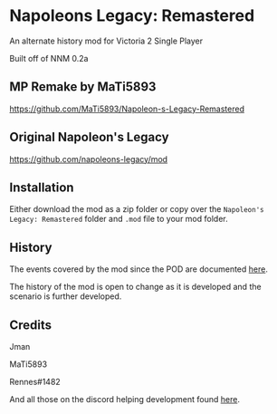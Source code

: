# Napoleons Legacy: Remastered

An alternate history mod for Victoria 2 Single Player

Built off of NNM 0.2a

## MP Remake by MaTi5893

https://github.com/MaTi5893/Napoleon-s-Legacy-Remastered

## Original Napoleon's Legacy

https://github.com/napoleons-legacy/mod

## Installation

Either download the mod as a zip folder or copy over the `Napoleon's Legacy: Remastered` folder and `.mod` file to your mod folder.

## History

The events covered by the mod since the POD are documented [here](history.md).

The history of the mod is open to change as it is developed and the scenario is further developed.

## Credits

 Jman

 MaTi5893

 Rennes#1482

 And all those on the discord helping development found [here](https://discord.gg/hjEyGyEuzZ).
